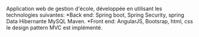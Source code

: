 Application web de gestion d'école, développée en utilisant les technologies suivantes: 
*Back end: Spring boot, Spring Security, spring Data Hibernante MySQL Maven.
*Front end: AngularJS, Bootsrap, html, css le design pattern MVC est implémenté.
